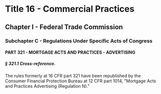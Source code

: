 
# Title 16 - Commercial Practices
## Chapter I - Federal Trade Commission
### Subchapter C - Regulations Under Specific Acts of Congress
#### PART 321 - MORTGAGE ACTS AND PRACTICES - ADVERTISING
##### § 321.1 Cross-reference.

The rules formerly at 16 CFR part 321 have been republished by the Consumer Financial Protection Bureau at 12 CFR part 1014, "Mortgage Acts and Practices Advertising (Regulation N)."
